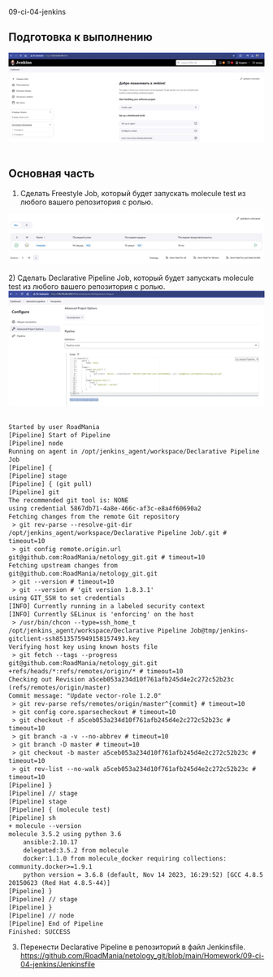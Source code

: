 09-ci-04-jenkins

## Подготовка к выполнению
<div> <img src="https://github.com/RoadMania/netology_git/blob/main/screens/cicd-jenkins1.JPG"> </div> <br>

## Основная часть
1) Сделать Freestyle Job, который будет запускать molecule test из любого вашего репозитория с ролью.
<div> <img src="https://github.com/RoadMania/netology_git/blob/main/screens/cicd-jenkins2.JPG"> </div> <br>
2) Сделать Declarative Pipeline Job, который будет запускать molecule test из любого вашего репозитория с ролью.
<div> <img src="https://github.com/RoadMania/netology_git/blob/main/screens/cicd-jenkins3.JPG"> </div> <br>

```
Started by user RoadMania
[Pipeline] Start of Pipeline
[Pipeline] node
Running on agent in /opt/jenkins_agent/workspace/Declarative Pipeline Job
[Pipeline] {
[Pipeline] stage
[Pipeline] { (git pull)
[Pipeline] git
The recommended git tool is: NONE
using credential 5867db71-4a8e-466c-af3c-e8a4f60690a2
Fetching changes from the remote Git repository
 > git rev-parse --resolve-git-dir /opt/jenkins_agent/workspace/Declarative Pipeline Job/.git # timeout=10
 > git config remote.origin.url git@github.com:RoadMania/netology_git.git # timeout=10
Fetching upstream changes from git@github.com:RoadMania/netology_git.git
 > git --version # timeout=10
 > git --version # 'git version 1.8.3.1'
using GIT_SSH to set credentials 
[INFO] Currently running in a labeled security context
[INFO] Currently SELinux is 'enforcing' on the host
 > /usr/bin/chcon --type=ssh_home_t /opt/jenkins_agent/workspace/Declarative Pipeline Job@tmp/jenkins-gitclient-ssh8513575949158157493.key
Verifying host key using known hosts file
 > git fetch --tags --progress git@github.com:RoadMania/netology_git.git +refs/heads/*:refs/remotes/origin/* # timeout=10
Checking out Revision a5ceb053a234d10f761afb245d4e2c272c52b23c (refs/remotes/origin/master)
Commit message: "Update vector-role 1.2.0"
 > git rev-parse refs/remotes/origin/master^{commit} # timeout=10
 > git config core.sparsecheckout # timeout=10
 > git checkout -f a5ceb053a234d10f761afb245d4e2c272c52b23c # timeout=10
 > git branch -a -v --no-abbrev # timeout=10
 > git branch -D master # timeout=10
 > git checkout -b master a5ceb053a234d10f761afb245d4e2c272c52b23c # timeout=10
 > git rev-list --no-walk a5ceb053a234d10f761afb245d4e2c272c52b23c # timeout=10
[Pipeline] }
[Pipeline] // stage
[Pipeline] stage
[Pipeline] { (molecule test)
[Pipeline] sh
+ molecule --version
molecule 3.5.2 using python 3.6 
    ansible:2.10.17
    delegated:3.5.2 from molecule
    docker:1.1.0 from molecule_docker requiring collections: community.docker>=1.9.1
    python version = 3.6.8 (default, Nov 14 2023, 16:29:52) [GCC 4.8.5 20150623 (Red Hat 4.8.5-44)]
[Pipeline] }
[Pipeline] // stage
[Pipeline] }
[Pipeline] // node
[Pipeline] End of Pipeline
Finished: SUCCESS
```

3) Перенести Declarative Pipeline в репозиторий в файл Jenkinsfile. <br>
https://github.com/RoadMania/netology_git/blob/main/Homework/09-ci-04-jenkins/Jenkinsfile <br>
